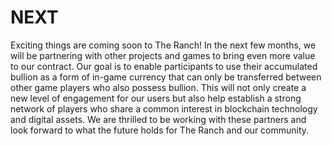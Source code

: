 # NEXT

Exciting things are coming soon to The Ranch! In the next few months, we will be partnering with other projects and games to bring even more value to our contract. Our goal is to enable participants to use their accumulated bullion as a form of in-game currency that can only be transferred between other game players who also possess bullion. This will not only create a new level of engagement for our users but also help establish a strong network of players who share a common interest in blockchain technology and digital assets. We are thrilled to be working with these partners and look forward to what the future holds for The Ranch and our community.
